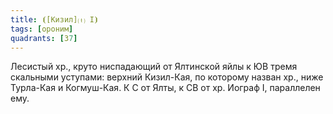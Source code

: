 ```yaml
---
title: ⦗[Кизил]⒯ I⦘
tags: [ороним]
quadrants: [З7]
---
```


Лесистый хр., круто ниспадающий от Ялтинской яйлы к ЮВ тремя скальными уступами:
верхний Кизил-Кая, по которому назван хр., ниже Турла-Кая и Когмуш-Кая. К С от
Ялты, к СВ от хр. Иограф I, параллелен ему.

